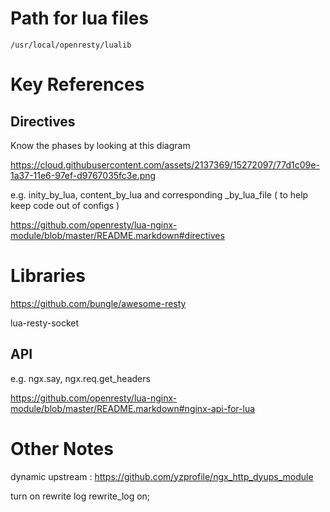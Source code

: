 # Path for lua files

`/usr/local/openresty/lualib`


# Key References

## Directives

Know the phases by looking at this diagram 

https://cloud.githubusercontent.com/assets/2137369/15272097/77d1c09e-1a37-11e6-97ef-d9767035fc3e.png


e.g. inity_by_lua, content_by_lua and corresponding  _by_lua_file ( to help keep code out of configs )

https://github.com/openresty/lua-nginx-module/blob/master/README.markdown#directives



# Libraries 

https://github.com/bungle/awesome-resty

lua-resty-socket



## API 

e.g. ngx.say, ngx.req.get_headers

https://github.com/openresty/lua-nginx-module/blob/master/README.markdown#nginx-api-for-lua

# Other Notes
dynamic upstream : https://github.com/yzprofile/ngx_http_dyups_module

turn on rewrite log
rewrite_log on;